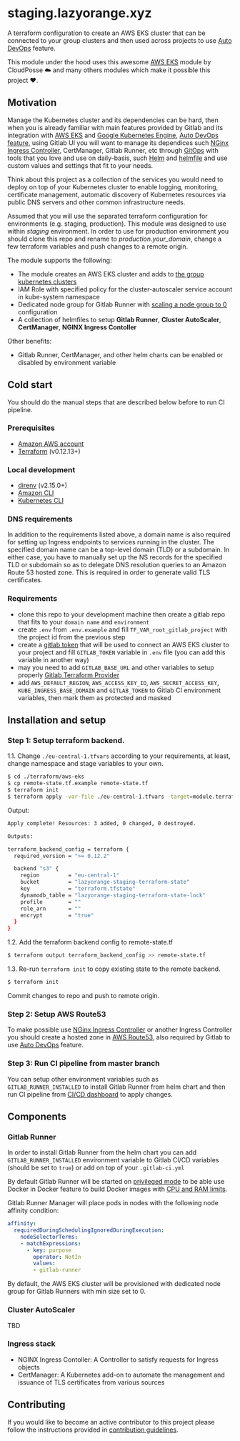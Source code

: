 # staging.lazyorange.xyz

A terraform configuration to create an AWS EKS cluster that can be connected 
to your group clusters and then used across projects to use [Auto DevOps](https://docs.gitlab.com/ee/topics/autodevops/#overview) feature.

This module under the hood uses this awesome [AWS EKS](https://github.com/cloudposse/terraform-aws-eks-cluster) module by CloudPosse :cloud: and many others modules which make it possible this project :heart:.

## Motivation 

Manage the Kubernetes cluster and its dependencies can be hard, then when you is already familiar with main features provided by Gitlab and its integration with [AWS EKS](https://docs.gitlab.com/ee/user/project/clusters/add_remove_clusters.html#eks-cluster) and [Google Kubernetes Engine](https://docs.gitlab.com/ee/user/project/clusters/add_remove_clusters.html#gke-cluster), [Auto DevOps feature](https://docs.gitlab.com/ee/topics/autodevops/#overview), using Gitlab UI you will want to manage its dependices such [NGinx Ingress Controller](https://github.com/helm/charts/tree/master/stable/nginx-ingress), CertManager, Gitlab Runner, etc through [GitOps](https://www.weave.works/blog/practical-guide-gitops) with tools that you love and use on daily-basis, such [Helm](https://helm.sh) and [helmfile](https://github.com/roboll/helmfile) and use custom values and settings that fit to your needs.

Think about this project as a collection of the services you would need to deploy on top of your Kubernetes cluster to enable logging, monitoring, certificate management, automatic discovery of Kubernetes resources via public DNS servers and other common infrastructure needs.

Assumed that you will use the separated terraform configuration for environments (e.g. staging, production). 
This module was designed to use within *staging* environment.
In order to use for production environment you should clone this repo and rename to *production.your_domain*, change a few terraform variables and push changes to a remote origin.

The module supports the following:
- The module creates an AWS EKS cluster and adds to [the group kubernetes clusters](https://docs.gitlab.com/ee/user/group/clusters/#overview) 
- IAM Role with specified policy for the cluster-autoscaler service account in kube-system namespace
- Dedicated node group for Gitlab Runner with [scaling a node group to 0](https://github.com/kubernetes/autoscaler/blob/master/cluster-autoscaler/cloudprovider/aws/README.md#scaling-a-node-group-to-0) configuration
- A collection of helmfiles to setup **Gitlab Runner**, **Cluster AutoScaler**, **CertManager**, **NGINX Ingress Contoller**

Other benefits:
- Gitlab Runner, CertManager, and other helm charts can be enabled or disabled by environment variable

## Cold start
You should do the manual steps that are described below before to run CI pipeline.

### Prerequisites
- [Amazon AWS account](https://aws.amazon.com/)
- [Terraform](https://www.terraform.io/downloads.html) (v0.12.13+)

### Local development
- [direnv](https://direnv.net/) (v2.15.0+)
- [Amazon CLI](https://aws.amazon.com/cli/)
- [Kubernetes CLI](https://kubernetes.io/docs/tasks/tools/install-kubectl/)

### DNS requirements
In addition to the requirements listed above, a domain name is also required for setting up Ingress endpoints to services running in the cluster. 
The specified domain name can be a top-level domain (TLD) or a subdomain. 
In either case, you have to manually set up the NS records for the specified TLD or subdomain so as to delegate DNS resolution queries to an Amazon Route 53 hosted zone. This is required in order to generate valid TLS certificates.

### Requirements

* clone this repo to your development machine then create a gitlab repo that fits to your `domain name` and `environment`
* create `.env` from `.env.example` and fill `TF_VAR_root_gitlab_project` with the project id from the previous step
* create a [gitlab token](https://docs.gitlab.com/ee/user/profile/personal_access_tokens.html) that will be used to connect an AWS EKS cluster to your project and fill `GITLAB_TOKEN` variable in `.env` file (you can add this variable in another way)
* may you need to add `GITLAB_BASE_URL` and other variables to setup properly [Gitlab Terraform Provider](https://www.terraform.io/docs/providers/gitlab/index.html)
* add `AWS_DEFAULT_REGION`, `AWS_ACCESS_KEY_ID`, `AWS_SECRET_ACCESS_KEY`, `KUBE_INGRESS_BASE_DOMAIN` and `GITLAB_TOKEN` to Gitlab CI environment variables, then mark them as protected and masked 

## Installation and setup
### Step 1: Setup terraform backend.

1.1. Change `./eu-central-1.tfvars` according to your requirements, 
at least, change namespace and stage variables to your own.

```bash
$ cd ./terraform/aws-eks
$ cp remote-state.tf.example remote-state.tf
$ terraform init
$ terraform apply -var-file ./eu-central-1.tfvars -target=module.terraform_state_backend
```

Output:
```bash
Apply complete! Resources: 3 added, 0 changed, 0 destroyed.

Outputs:

terraform_backend_config = terraform {
  required_version = ">= 0.12.2"

  backend "s3" {
    region         = "eu-central-1"
    bucket         = "lazyorange-staging-terraform-state"
    key            = "terraform.tfstate"
    dynamodb_table = "lazyorange-staging-terraform-state-lock"
    profile        = ""
    role_arn       = ""
    encrypt        = "true"
  }
}
```

1.2. Add the terraform backend config to remote-state.tf
```bash
$ terraform output terraform_backend_config >> remote-state.tf
```

1.3. Re-run `terraform init` to copy existing state to the remote backend.
```bash
$ terraform init
```

Commit changes to repo and push to remote origin.

### Step 2: Setup AWS Route53

To make possible use [NGinx Ingress Controller](https://github.com/helm/charts/tree/master/stable/nginx-ingress) or another Ingress Controller you should create a hosted zone in [AWS Route53](https://docs.aws.amazon.com/Route53/latest/DeveloperGuide/CreatingHostedZone.html), also required by Gitlab to use [Auto DevOps](https://docs.gitlab.com/ee/topics/autodevops/#overview) feature.

### Step 3: Run CI pipeline from master branch 

You can setup other environment variables such as `GITLAB_RUNNER_INSTALLED` to install Gitlab Runner from helm chart and then run CI pipeline from [CI/CD dashboard](https://docs.gitlab.com/ee/ci/pipelines.html#manually-executing-pipelines) to apply changes.

## Components

### Gitlab Runner 

In order to install Gitlab Runner from the helm chart you can add `GITLAB_RUNNER_INSTALLED` environment variable to Gitlab CI/CD variables (should be set to `true`) or add on top of your `.gitlab-ci.yml`

By default Gitlab Runner will be started on [privileged mode](https://docs.gitlab.com/runner/executors/kubernetes.html#using-docker-dind) to be able use Docker in Docker feature to build Docker images with [CPU and RAM limits](/helmfile.d/gitlab/k8s-runner/gitlab-runner.yaml). 

Gitlab Runner Manager will place pods in nodes with the following node affinity condition:
```yaml
affinity:
  requiredDuringSchedulingIgnoredDuringExecution:
    nodeSelectorTerms:
    - matchExpressions:
      - key: purpose
        operator: NotIn
        values:
        - gitlab-runner
```
By default, the AWS EKS cluster will be provisioned with dedicated node group for Gitlab Runners with min size set to 0.

### Cluster AutoScaler

TBD 

### Ingress stack

- NGINX Ingress Contoller: A Controller to satisfy requests for Ingress objects
- CertManager: A Kubernetes add-on to automate the management and issuance of TLS certificates from various sources

## Contributing

If you would like to become an active contributor to this project please follow the instructions provided in [contribution guidelines](CONTRIBUTING.md).
